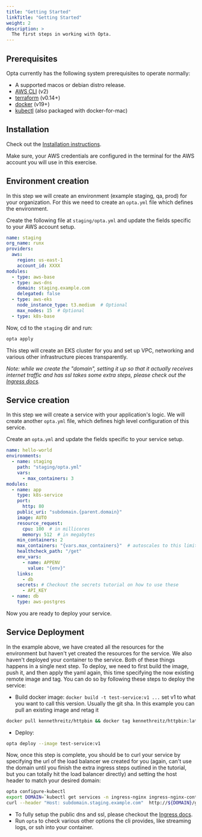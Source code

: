 ```yaml
---
title: "Getting Started"
linkTitle: "Getting Started"
weight: 2
description: >
  The first steps in working with Opta.
---
```



## Prerequisites
Opta currently has the following system prerequisites to operate normally:
* A supported macos or debian distro release.
* [AWS CLI](https://docs.aws.amazon.com/cli/latest/userguide/cli-chap-install.html) (v2)
* [terraform](https://www.terraform.io/downloads.html) (v0.14+)
* [docker](https://docker.com/products/docker-desktop) (v19+)
* [kubectl](https://kubernetes.io/docs/tasks/tools/install-kubectl/) (also packaged with 
  docker-for-mac)

## Installation
Check out the [Installation instructions](/docs/installation).

Make sure, your AWS credentials are configured in the terminal for the AWS account you will use in this exercise.

## Environment creation
In this step we will create an environment (example staging, qa, prod) for your organization.
For this we need to create an `opta.yml` file which defines the environment.

Create the following file at `staging/opta.yml` and update the fields specific to your AWS account setup.
```yaml
name: staging
org_name: runx
providers:
  aws:
    region: us-east-1
    account_id: XXXX
modules:
  - type: aws-base
  - type: aws-dns
    domain: staging.example.com
    delegated: false
  - type: aws-eks
    node_instance_type: t3.medium  # Optional
    max_nodes: 15  # Optional
  - type: k8s-base
```

Now, cd to the `staging` dir and run:
```bash
opta apply
```

This step will create an EKS cluster for you and set up VPC, networking and various other infrastructure pieces transparently.

_Note: while we create the "domain", setting it up so that it actually receives internet traffic and has ssl takes some extra 
steps, please check out the [Ingress docs](/docs/tutorials/ingress)._

## Service creation
In this step we will create a service with your application's logic.
We will create another `opta.yml` file, which defines high level configuration of this service.

Create an `opta.yml` and update the fields specific to your service setup.

```yaml
name: hello-world
environments:
  - name: staging
    path: "staging/opta.yml"
    vars:
      - max_containers: 3
modules:
  - name: app
    type: k8s-service
    port:
      http: 80
    public_uri: "subdomain.{parent.domain}"
    image: AUTO
    resource_request:
      cpu: 100  # in millicores
      memory: 512  # in megabytes
    min_containers: 2
    max_containers: "{vars.max_containers}"  # autoscales to this limit
    healthcheck_path: "/get"
    env_vars:
      - name: APPENV
        value: "{env}"
    links:
      - db
    secrets: # Checkout the secrets tutorial on how to use these
      - API_KEY
  - name: db
    type: aws-postgres
```

Now you are ready to deploy your service.

## Service Deployment
In the example above, we have created all the resources for the environment but haven't yet created the resources for the service. We also haven't deployed your container to the service. Both of these things happens in a single next step. 
To deploy, we need to first build the image, push it, and then apply
the yaml again, this time specifying the now existing remote image and tag. You can do so by following these steps to 
deploy the service:

- Build docker image: `docker build -t test-service:v1 ...` set v1 to what you want to call this version. Usually the git sha. In this example you can pull an existing image and retag it
```bash
docker pull kennethreitz/httpbin && docker tag kennethreitz/httpbin:latest test-service:v1
```
- Deploy:
```bash
opta deploy --image test-service:v1
```

Now, once this step is complete, you should be to curl your service by specifying the url of the load balancer we
created for you (again, can't use the domain until you finish the extra ingress steps outlined in the tutorial, but
you can totally hit the load balancer directly) and setting the host header to match your desired domain:
```bash
opta configure-kubectl
export DOMAIN=`kubectl get services -n ingress-nginx ingress-nginx-controller --output jsonpath='{.status.loadBalancer.ingress[0].hostname}'`
curl --header "Host: subdomain.staging.example.com"  http://${DOMAIN}/get # NOTE: not https because ssl is part of the extra setup
```

- To fully setup the public dns and ssl, please checkout the [Ingress docs](/docs/tutorials/ingress).
- Run `opta` to check various other options the cli provides, like streaming logs, or ssh into your container.
